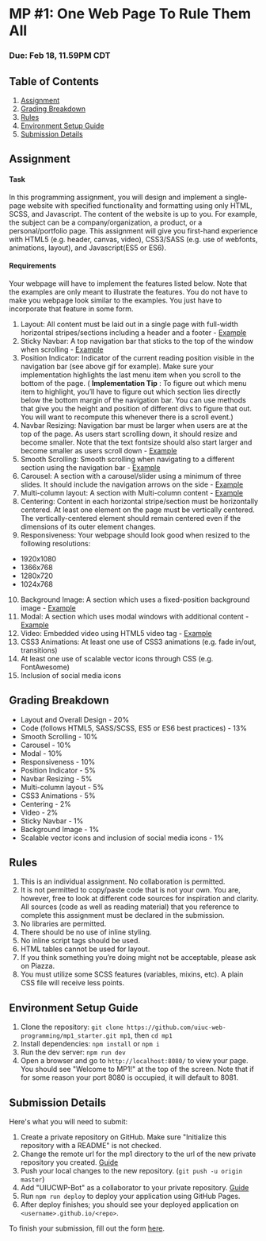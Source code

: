 # MP #1: One Web Page To Rule Them All
### Due: Feb 18, 11.59PM CDT

## Table of Contents
1. [Assignment](#assignment)
2. [Grading Breakdown](#grading-breakdown)
3. [Rules](#rules)
4. [Environment Setup Guide](#environment-setup-guide)
5. [Submission Details](#submission-details)

## Assignment

#### Task

In this programming assignment, you will design and implement a single-page website with specified functionality and formatting using only HTML, SCSS, and Javascript. The content of the website is up to you. For example, the subject can be a company/organization, a product, or a personal/portfolio page. This assignment will give you first-hand experience with HTML5 (e.g. header, canvas, video), CSS3/SASS (e.g. use of webfonts, animations, layout), and Javascript(ES5 or ES6).

#### Requirements

Your webpage will have to implement the features listed below. Note that the examples are only meant to illustrate the features. You do not have to make you webpage look similar to the examples. You just have to incorporate that feature in some form.

1. Layout: All content must be laid out in a single page with full-width horizontal stripes/sections including a header and a footer - [Example](https://uiuc-web-programming.github.io/sp19/images/mp1/2.png)
2. Sticky Navbar: A top navigation bar that sticks to the top of the window when scrolling - [Example](https://uiuc-web-programming.github.io/sp19/images/mp1/3.gif)
3. Position Indicator: Indicator of the current reading position visible in the navigation bar (see above gif for example). Make sure your implementation highlights the last menu item when you scroll to the bottom of the page. ( __Implementation Tip__ : To figure out which menu item to highlight, you’ll have to figure out which section lies directly below the bottom margin of the navigation bar. You can use methods that give you the height and position of different divs to figure that out. You will want to recompute this whenever there is a scroll event.)
4. Navbar Resizing: Navigation bar must be larger when users are at the top of the page. As users start scrolling down, it should resize and become smaller. Note that the text fontsize should also start larger and become smaller as users scroll down - [Example](https://uiuc-web-programming.github.io/sp19/images/mp1/4.gif)
5. Smooth Scrolling: Smooth scrolling when navigating to a different section using the navigation bar - [Example](https://uiuc-web-programming.github.io/sp19/images/mp1/5.gif)
6. Carousel: A section with a carousel/slider using a minimum of three slides. It should include the navigation arrows on the side - [Example](https://uiuc-web-programming.github.io/sp19/images/mp1/6.gif)
7. Multi-column layout: A section with Multi-column content - [Example](https://uiuc-web-programming.github.io/sp19/images/mp1/8.png)
8. Centering: Content in each horizontal stripe/section must be horizontally centered. At least one element on the page must be vertically centered. The vertically-centered element should remain centered even if the dimensions of its outer element changes.
9. Responsiveness: Your webpage should look good when resized to the following resolutions:
  - 1920x1080
  - 1366x768
  - 1280x720
  - 1024x768
10. Background Image: A section which uses a fixed-position background image - [Example](https://uiuc-web-programming.github.io/sp19/images/mp1/9.gif)
11. Modal: A section which uses modal windows with additional content - [Example](https://uiuc-web-programming.github.io/sp19/images/mp1/10.gif)
12. Video: Embedded video using HTML5 video tag - [Example](https://uiuc-web-programming.github.io/sp19/images/mp1/11_2.gif)
13. CSS3 Animations: At least one use of CSS3 animations (e.g. fade in/out, transitions)
14. At least one use of scalable vector icons through CSS (e.g. FontAwesome)
15. Inclusion of social media icons

## Grading Breakdown

- Layout and Overall Design - 20%
- Code (follows HTML5, SASS/SCSS, ES5 or ES6 best practices) - 13%
- Smooth Scrolling - 10%
- Carousel - 10%
- Modal - 10%
- Responsiveness - 10%
- Position Indicator - 5%
- Navbar Resizing - 5%
- Multi-column layout - 5%
- CSS3 Animations - 5%
- Centering - 2%
- Video - 2%
- Sticky Navbar - 1%
- Background Image - 1%
- Scalable vector icons and inclusion of social media icons - 1%

## Rules
1. This is an individual assignment. No collaboration is permitted.
2. It is not permitted to copy/paste code that is not your own. You are, however, free to look at different code sources for inspiration and clarity. All sources (code as well as reading material) that you reference to complete this assignment must be declared in the submission.
3. No libraries are permitted.
4. There should be no use of inline styling.
5. No inline script tags should be used.
6. HTML tables cannot be used for layout.
7. If you think something you’re doing might not be acceptable, please ask on Piazza.
8. You must utilize some SCSS features (variables, mixins, etc). A plain CSS file will receive less points.

## Environment Setup Guide
1. Clone the repository:
`git clone https://github.com/uiuc-web-programming/mp1_starter.git mp1`, then `cd mp1`
2. Install dependencies:
`npm install` or `npm i`
3. Run the dev server:
`npm run dev`
4. Open a browser and go to `http://localhost:8080/` to view your page. You should see "Welcome to MP1!" at the top of the screen. Note that if for some reason your port 8080 is occupied, it will default to 8081.

## Submission Details
Here's what you will need to submit:

1. Create a private repository on GitHub. Make sure "Initialize this repository with a README" is not checked.
2. Change the remote url for the mp1 directory to the url of the new private repository you created. [Guide](https://help.github.com/articles/changing-a-remote-s-url/)
3. Push your local changes to the new repository. (`git push -u origin master`)
4. Add "UIUCWP-Bot" as a collaborator to your private repository. [Guide](https://help.github.com/articles/inviting-collaborators-to-a-personal-repository/)
5. Run `npm run deploy` to deploy your application using GitHub Pages.
6. After deploy finishes; you should see your deployed application on `<username>.github.io/<repo>`.

To finish your submission, fill out the form [here](https://uiucwp.typeform.com/to/n5lSFL).

